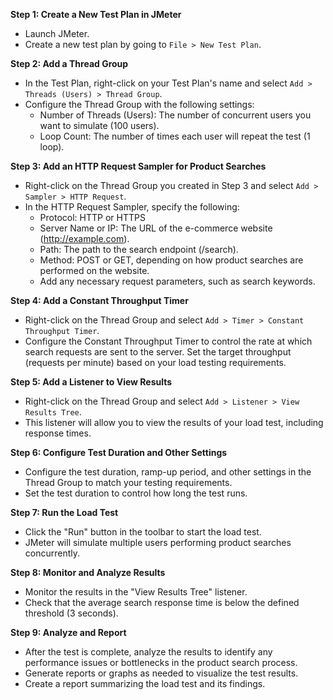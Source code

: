 **Step 1: Create a New Test Plan in JMeter**
- Launch JMeter.
- Create a new test plan by going to `File > New Test Plan`.

**Step 2: Add a Thread Group**
- In the Test Plan, right-click on your Test Plan's name and select `Add > Threads (Users) > Thread Group`.
- Configure the Thread Group with the following settings:
  - Number of Threads (Users): The number of concurrent users you want to simulate (100 users).
  - Loop Count: The number of times each user will repeat the test (1 loop).

**Step 3: Add an HTTP Request Sampler for Product Searches**
- Right-click on the Thread Group you created in Step 3 and select `Add > Sampler > HTTP Request`.
- In the HTTP Request Sampler, specify the following:
  - Protocol: HTTP or HTTPS
  - Server Name or IP: The URL of the e-commerce website (http://example.com).
  - Path: The path to the search endpoint (/search).
  - Method: POST or GET, depending on how product searches are performed on the website.
  - Add any necessary request parameters, such as search keywords.

**Step 4: Add a Constant Throughput Timer**
- Right-click on the Thread Group and select `Add > Timer > Constant Throughput Timer`.
- Configure the Constant Throughput Timer to control the rate at which search requests are sent to the server. Set the target throughput (requests per minute) based on your load testing requirements.

**Step 5: Add a Listener to View Results**
- Right-click on the Thread Group and select `Add > Listener > View Results Tree`.
- This listener will allow you to view the results of your load test, including response times.

**Step 6: Configure Test Duration and Other Settings**
- Configure the test duration, ramp-up period, and other settings in the Thread Group to match your testing requirements.
- Set the test duration to control how long the test runs.

**Step 7: Run the Load Test**
- Click the "Run" button in the toolbar to start the load test.
- JMeter will simulate multiple users performing product searches concurrently.

**Step 8: Monitor and Analyze Results**
- Monitor the results in the "View Results Tree" listener.
- Check that the average search response time is below the defined threshold (3 seconds).

**Step 9: Analyze and Report**
- After the test is complete, analyze the results to identify any performance issues or bottlenecks in the product search process.
- Generate reports or graphs as needed to visualize the test results.
- Create a report summarizing the load test and its findings.
